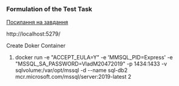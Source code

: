 ### Formulation of the Test Task
[Посилання на завдання]()





http://localhost:5279/

Create Doker Container
1. docker run -e "ACCEPT_EULA=Y" -e 'MMSQL_PID=Express' -e "MSSQL_SA_PASSWORD=VladM20472019" -p 1434:1433 -v sqlvolume:/var/opt/mssql -d --name sql-db2 mcr.microsoft.com/mssql/server:2019-latest 
2 